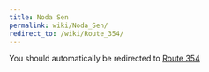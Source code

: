 ```yaml
---
title: Noda Sen
permalink: wiki/Noda_Sen/
redirect_to: /wiki/Route_354/
---
```


You should automatically be redirected to [Route 354](/wiki/Route_354/)
